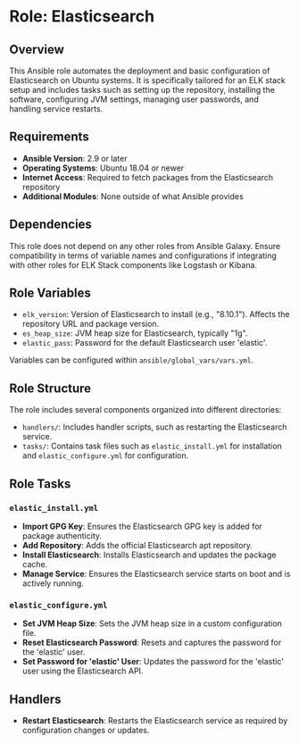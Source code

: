 # Role: Elasticsearch

## Overview
This Ansible role automates the deployment and basic configuration of Elasticsearch on Ubuntu systems. It is specifically tailored for an ELK stack setup and includes tasks such as setting up the repository, installing the software, configuring JVM settings, managing user passwords, and handling service restarts.

## Requirements
- **Ansible Version**: 2.9 or later
- **Operating Systems**: Ubuntu 18.04 or newer
- **Internet Access**: Required to fetch packages from the Elasticsearch repository
- **Additional Modules**: None outside of what Ansible provides

## Dependencies
This role does not depend on any other roles from Ansible Galaxy. Ensure compatibility in terms of variable names and configurations if integrating with other roles for ELK Stack components like Logstash or Kibana.

## Role Variables
- `elk_version`: Version of Elasticsearch to install (e.g., "8.10.1"). Affects the repository URL and package version.
- `es_heap_size`: JVM heap size for Elasticsearch, typically "1g".
- `elastic_pass`: Password for the default Elasticsearch user 'elastic'.

Variables can be configured within `ansible/global_vars/vars.yml`.

## Role Structure
The role includes several components organized into different directories:
- `handlers/`: Includes handler scripts, such as restarting the Elasticsearch service.
- `tasks/`: Contains task files such as `elastic_install.yml` for installation and `elastic_configure.yml` for configuration.

## Role Tasks

### `elastic_install.yml`
- **Import GPG Key**: Ensures the Elasticsearch GPG key is added for package authenticity.
- **Add Repository**: Adds the official Elasticsearch apt repository.
- **Install Elasticsearch**: Installs Elasticsearch and updates the package cache.
- **Manage Service**: Ensures the Elasticsearch service starts on boot and is actively running.

### `elastic_configure.yml`
- **Set JVM Heap Size**: Sets the JVM heap size in a custom configuration file.
- **Reset Elasticsearch Password**: Resets and captures the password for the 'elastic' user.
- **Set Password for 'elastic' User**: Updates the password for the 'elastic' user using the Elasticsearch API.

## Handlers
- **Restart Elasticsearch**: Restarts the Elasticsearch service as required by configuration changes or updates.